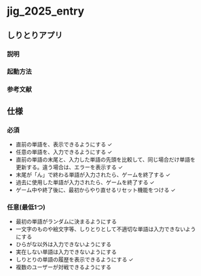 # jig_2025_entry

## しりとりアプリ

### 説明

### 起動方法

### 参考文献

## 仕様

### 必須

- 直前の単語を、表示できるようにする &check;
- 任意の単語を、入力できるようにする &check;
- 直前の単語の末尾と、入力した単語の先頭を比較して、同じ場合だけ単語を更新する。違う場合は、エラーを表示する
  &check;
- 末尾が「ん」で終わる単語が入力されたら、ゲームを終了する &check;
- 過去に使用した単語が入力されたら、ゲームを終了する &check;
- ゲーム中や終了後に、最初からやり直せるリセット機能をつける &check;

### 任意(最低1つ)

- 最初の単語がランダムに決まるようにする
- 一文字のものや絵文字等、しりとりとして不適切な単語は入力できないようにする
- ひらがな以外は入力できないようにする
- 実在しない単語は入力できないようにする
- しりとりの単語の履歴を表示できるようにする &check;
- 複数のユーザーが対戦できるようにする
